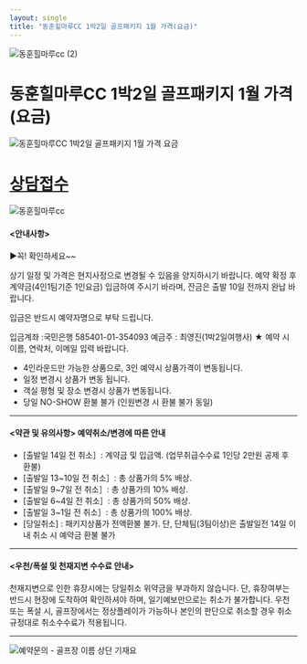 ```yaml
---
layout: single
title: "동훈힐마루CC 1박2일 골프패키지 1월 가격(요금)"
---
```


![동훈힐마루cc (2)](https://user-images.githubusercontent.com/96457511/147900127-132b9c5c-3f73-45e2-85be-e02f47fe0a37.png)


# 동훈힐마루CC 1박2일 골프패키지 1월 가격(요금)


![동훈힐마루CC 1박2일 골프패키지 1월 가격 요금](https://user-images.githubusercontent.com/96457511/147900130-8144a2a3-3535-405e-b5c0-9b4a1f00a1f0.PNG)

# [상담접수](http://www.1night2day.com/golf/detail.html?goods_no=36)

![동훈힐마루cc](https://user-images.githubusercontent.com/96457511/147900158-9f7997f8-7c9c-4b16-a523-91d9a37044dc.jpg)


#### <안내사항>
▶꼭! 확인하세요~~

상기 일정 및 가격은 현지사정으로 변경될 수 있음을 양지하시기 바랍니다.
예약 확정 후 계약금(4인1팀기준 1인요금) 입금하여 주시기 바라며, 잔금은 출발 10일 전까지 완납 바랍니다.

입금은 반드시 예약자명으로 부탁 드립니다.

입금계좌 :국민은행 585401-01-354093 예금주 : 최영진(1박2일여행사)
★ 예약 시 이름, 연락처, 이메일 입력 바랍니다.

- 4인라운드만 가능한 상품으로, 3인 예약시 상품가격이 변동됩니다.
- 일정 변경시 상품가 변동 됩니다.
- 객실 평형 및 장소 변경시 상품가 변동됩니다.
- 당일 NO-SHOW 환불 불가 (인원변경 시 환불 불가 동일)

---

#### <약관 및 유의사항> 예약취소/변경에 따른 안내

- [출발일 14일 전 취소］: 계약금 및 입금액. (업무취급수수료 1인당 2만원 공제 후 환불)
- [출발일 13~10일 전 취소］: 총 상품가의 5% 배상.
- [출발일 9~7일 전 취소］: 총 상품가의 10% 배상.
- [출발일 6~4일 전 취소］: 총 상품가의 50% 배상.
- [출발일 3~1일 전 취소］: 총 상품가의 100% 배상.
- [당일취소] : 패키지상품가 전액환불 불가. 단, 단체팀(3팀이상)은 출발일전 14일 이내 취소 시 예약금 환불 불가

---

#### <우천/폭설 및 천재지변 수수료 안내>

천재지변으로 인한 휴장시에는 당일취소 위약금을 부과하지 않습니다.
단, 휴장여부는 반드시 현장에 도착하여 확인하셔야 하며, 일기예보만으로는 취소가 불가합니다.
우천 또는 폭설 시, 골프장에서는 정상플레이가 가능하나 본인의 판단으로 취소할 경우 취소 규정대로 취소수수료가 적용됩니다.

---

![예약문의 - 골프장 이름 상단 기재요](https://user-images.githubusercontent.com/96457511/147900199-1ffb00f6-d78f-497c-a76e-db589ecd2f91.png)

